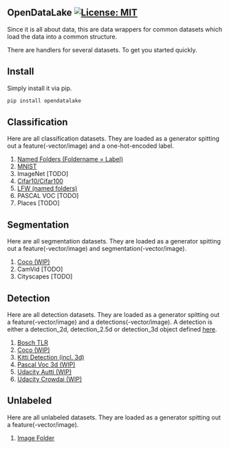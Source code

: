 ## OpenDataLake [![License: MIT](https://img.shields.io/badge/License-MIT-yellow.svg)](LICENSE)

Since it is all about data, this are data wrappers for common datasets which load the data into a common structure.

There are handlers for several datasets.
To get you started quickly.

## Install

Simply install it via pip.

```bash
pip install opendatalake
```

## Classification

Here are all classification datasets.
They are loaded as a generator spitting out a feature(-vector/image) and a one-hot-encoded label.

1. [Named Folders (Foldername = Label)](opendatalake/classification/named_folders.py)
2. [MNIST](opendatalake/classification/mnist.py)
3. ImageNet [TODO]
4. [Cifar10/Cifar100](opendatalake/classification/cifar.py)
5. [LFW (named folders)](opendatalake/classification/named_folders.py)
6. PASCAL VOC [TODO]
7. Places [TODO]

## Segmentation

Here are all segmentation datasets.
They are loaded as a generator spitting out a feature(-vector/image) and segmentation(-vector/image).

1. [Coco (WIP)](opendatalake/segmentation/coco.py)
2. CamVid [TODO]
3. Cityscapes [TODO]


## Detection

Here are all detection datasets.
They are loaded as a generator spitting out a feature(-vector/image) and a detections(-vector/image).
A detection is either a detection_2d, detection_2.5d or detection_3d object defined [here](opendatalake/detection/utils.py).

1. [Bosch TLR](opendatalake/detection/bosch_tlr.py)
2. [Coco (WIP)](opendatalake/detection/coco.py)
3. [Kitti Detection (incl. 3d)](opendatalake/detection/kitti_detection.py)
4. [Pascal Voc 3d (WIP)](opendatalake/detection/pascal_voc_3d.py)
5. [Udacity Autti (WIP)](opendatalake/detection/udacity_autti.py)
6. [Udacity Crowdai (WIP)](opendatalake/detection/udacity_crowdai.py)

## Unlabeled

Here are all unlabeled datasets.
They are loaded as a generator spitting out a feature(-vector/image).

1. [Image Folder](opendatalake/unlabeled/image_folder.py)
